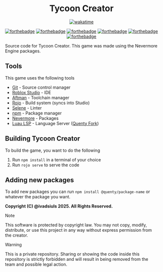 <div align="center">

# Tycoon Creator

[![wakatime](https://wakatime.com/badge/github/ivadsiulsgames/tycooncreator.svg)](https://wakatime.com/badge/github/ivadsiulsgames/tycooncreator)

[![forthebadge](https://forthebadge.com/images/badges/contains-tasty-spaghetti-code.svg)](https://forthebadge.com) [![forthebadge](https://forthebadge.com/images/badges/0-percent-optimized.svg)](https://forthebadge.com) [![forthebadge](https://forthebadge.com/images/badges/60-percent-of-the-time-works-every-time.svg)](https://forthebadge.com) [![forthebadge](https://forthebadge.com/images/badges/designed-in-ms-paint.svg)](https://forthebadge.com) [![forthebadge](https://forthebadge.com/images/badges/works-on-my-machine.svg)](https://forthebadge.com) [![forthebadge](https://forthebadge.com/images/badges/no-ragrets.svg)](https://forthebadge.com)

</div>

Source code for Tycoon Creator. This game was made using the Nevermore Engine packages.

## Tools

This game uses the following tools

- [Git](https://git-scm.com/download/win) - Source control manager
- [Roblox Studio](https://www.roblox.com/create) - IDE
- [Aftman](https://github.com/LPGhatguy/aftman) - Toolchain manager
- [Rojo](https://rojo.space/docs/v7/getting-started/installation/) - Build system (syncs into Studio)
- [Selene](https://kampfkarren.github.io/selene/roblox.html) - Linter
- [npm](https://nodejs.org/en/download/) - Package manager
- [Nevermore](https://github.com/Quenty/NevermoreEngine) - Packages
- [Luau LSP](https://open-vsx.org/extension/JohnnyMorganz/luau-lsp) - Language Server ([Quenty Fork](https://github.com/Quenty/luau-lsp))

## Building Tycoon Creator

To build the game, you want to do the following

1. Run `npm install` in a terminal of your choice
2. Run `rojo serve` to serve the code

## Adding new packages

To add new packages you can run `npm install @quenty/package-name` or whatever the package you want.

**Copyright (C) @ivadsiuls 2025. All Rights Reserved.**

> [!NOTE]
> This software is protected by copyright law.
> You may not copy, modify, distribute, or use this project in any way without express permission from the creator.

> [!WARNING]
> This is a private repository. Sharing or showing the code inside this repository is strictly forbidden and will result in being removed from the team and possible legal action.